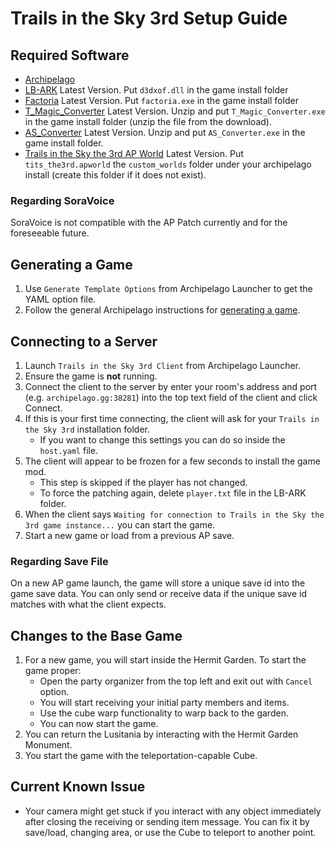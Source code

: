 # Trails in the Sky 3rd Setup Guide

## Required Software

- [Archipelago](https://github.com/ArchipelagoMW/Archipelago/releases)
- [LB-ARK](https://github.com/Aureole-Suite/LB-ARK/releases) Latest Version. Put `d3dxof.dll` in the game install folder
- [Factoria](https://github.com/Aureole-Suite/Factoria/releases) Latest Version. Put `factoria.exe` in the game install folder
- [T_Magic_Converter](https://github.com/akatatsu27/FalcomToolsCollection/releases/tag/T_MAGIC) Latest Version. Unzip and put `T_Magic_Converter.exe` in the game install folder (unzip the file from the download).
- [AS_Converter](https://github.com/tdkollins/FalcomToolsCollection/releases/tag/1.0.0) Latest Version. Unzip and put `AS_Converter.exe` in the game install folder.
- [Trails in the Sky the 3rd AP World](https://github.com/Archipelago-Trails-in-the-Sky-the-3rd/Archipelago-Trails-in-the-Sky-the-3rd/releases) Latest Version. Put `tits_the3rd.apworld` the `custom_worlds` folder under your archipelago install (create this folder if it does not exist).

### Regarding SoraVoice

SoraVoice is not compatible with the AP Patch currently and for the foreseeable future.

## Generating a Game

1. Use `Generate Template Options` from Archipelago Launcher to get the YAML option file.
2. Follow the general Archipelago instructions for [generating a game](../../Archipelago/setup/en#generating-a-game).

## Connecting to a Server

1. Launch `Trails in the Sky 3rd Client` from Archipelago Launcher.
2. Ensure the game is **not** running.
3. Connect the client to the server by enter your room's address and port (e.g. `archipelago.gg:38281`) into the
top text field of the client and click Connect.
4. If this is your first time connecting, the client will ask for your `Trails in the Sky 3rd` installation folder.
    - If you want to change this settings you can do so inside the `host.yaml` file.
5. The client will appear to be frozen for a few seconds to install the game mod.
    - This step is skipped if the player has not changed.
    - To force the patching again, delete `player.txt` file in the LB-ARK folder.
6. When the client says `Waiting for connection to Trails in the Sky the 3rd game instance...` you can start the game.
7. Start a new game or load from a previous AP save.

### Regarding Save File

On a new AP game launch, the game will store a unique save id into the game save data. You can only send or receive data if the unique save id matches with what the client expects.

## Changes to the Base Game

1. For a new game, you will start inside the Hermit Garden. To start the game proper:
    - Open the party organizer from the top left and exit out with `Cancel` option.
    - You will start receiving your initial party members and items.
    - Use the cube warp functionality to warp back to the garden.
    - You can now start the game.
2. You can return the Lusitania by interacting with the Hermit Garden Monument.
3. You start the game with the teleportation-capable Cube.

## Current Known Issue

- Your camera might get stuck if you interact with any object immediately after closing the receiving or sending item message. You can fix it by save/load, changing area, or use the Cube to teleport to another point.
